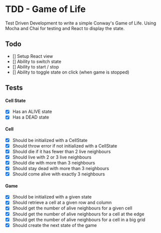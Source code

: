 # TDD - Game of Life

Test Driven Development to write a simple Conway's Game of Life. Using Mocha and Chai for testing and React to display the state.

## Todo
 * [] Setup React view
 * [] Ability to switch state
 * [] Ability to start / stop
 * [] Ability to toggle state on click (when game is stopped)

## Tests

#### Cell State
 * [x] Has an ALIVE state
 * [x] Has a DEAD state

#### Cell
 * [x] Should be initialized with a CellState
 * [x] Should throw error if not initialized with a CellState
 * [x] Should die if it has fewer than 2 live neighbours
 * [x] Should live with 2 or 3 live neighbours
 * [x] Should die with more than 3 neighbours
 * [x] Should stay dead with more than 3 neighbours
 * [x] Should come alive with exactly 3 neighbours

#### Game
 * [x] Should be initialized with a given state
 * [x] Should retrieve a cell at a given row and column
 * [x] Should get the number of alive neighbours for a given cell
 * [x] Should get the number of alive neighbours for a cell at the edge
 * [x] Should get the number of alive neighbours for a cell in a big grid
 * [x] Should create the next state of the game
